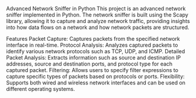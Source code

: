 Advanced Network Sniffer in Python
This project is an advanced network sniffer implemented in Python. The network sniffer is built using the Scapy library, allowing it to capture and analyze network traffic, providing insights into how data flows on a network and how network packets are structured.

Features
Packet Capture: Captures packets from the specified network interface in real-time.
Protocol Analysis: Analyzes captured packets to identify various network protocols such as TCP, UDP, and ICMP.
Detailed Packet Analysis: Extracts information such as source and destination IP addresses, source and destination ports, and protocol type for each captured packet.
Filtering: Allows users to specify filter expressions to capture specific types of packets based on protocols or ports.
Flexibility: Supports both wired and wireless network interfaces and can be used on different operating systems.
